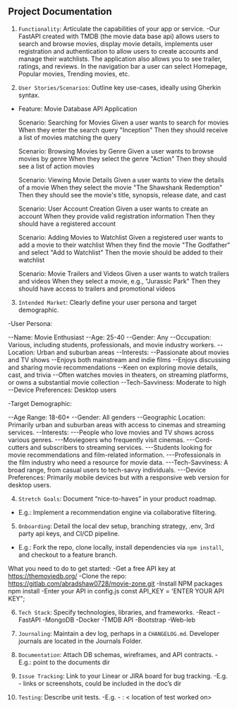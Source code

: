 ## Project Documentation

1. `Functionality`: Articulate the capabilities of your app or service.
-Our FastAPI created with TMDB (the movie data base api) allows users to search and browse movies,
display movie details, implements user registration and authentication to allow users to create
accounts and manage their watchlists.
The application also allows you to see trailer, ratings, and reviews.
In the navigation bar a user can select
Homepage, Popular movies, Trending movies, etc.



2. `User Stories/Scenarios`: Outline key use-cases, ideally using Gherkin syntax.

- Feature: Movie Database API Application

  Scenario: Searching for Movies
    Given a user wants to search for movies
    When they enter the search query "Inception"
    Then they should receive a list of movies matching the query

  Scenario: Browsing Movies by Genre
    Given a user wants to browse movies by genre
    When they select the genre "Action"
    Then they should see a list of action movies

  Scenario: Viewing Movie Details
    Given a user wants to view the details of a movie
    When they select the movie "The Shawshank Redemption"
    Then they should see the movie's title, synopsis, release date, and cast

  Scenario: User Account Creation
    Given a user wants to create an account
    When they provide valid registration information
    Then they should have a registered account

  Scenario: Adding Movies to Watchlist
    Given a registered user wants to add a movie to their watchlist
    When they find the movie "The Godfather" and select "Add to Watchlist"
    Then the movie should be added to their watchlist


  Scenario: Movie Trailers and Videos
    Given a user wants to watch trailers and videos
    When they select a movie, e.g., "Jurassic Park"
    Then they should have access to trailers and promotional videos



3. `Intended Market`: Clearly define your user persona and target demographic.

-User Persona:

--Name: Movie Enthusiast
--Age: 25-40
--Gender: Any
--Occupation: Various, including students, professionals, and movie industry workers.
--Location: Urban and suburban areas
--Interests:
--Passionate about movies and TV shows
--Enjoys both mainstream and indie films
--Enjoys discussing and sharing movie recommendations
--Keen on exploring movie details, cast, and trivia
--Often watches movies in theaters, on streaming platforms, or owns a substantial movie collection
--Tech-Savviness: Moderate to high
--Device Preferences:  Desktop users

-Target Demographic:

--Age Range: 18-60+
--Gender: All genders
--Geographic Location: Primarily urban and suburban areas with access to cinemas and streaming services.
--Interests:
---People who love movies and TV shows across various genres.
---Moviegoers who frequently visit cinemas.
---Cord-cutters and subscribers to streaming services.
---Students looking for movie recommendations and film-related information.
---Professionals in the film industry who need a resource for movie data.
---Tech-Savviness: A broad range, from casual users to tech-savvy individuals.
---Device Preferences: Primarily mobile devices but with a responsive web version for desktop users.



4. `Stretch Goals`: Document “nice-to-haves” in your product roadmap.
- E.g.: Implement a recommendation engine via collaborative filtering.


5. `Onboarding`: Detail the local dev setup, branching strategy, .env, 3rd party api keys, and CI/CD pipeline.
- E.g.: Fork the repo, clone locally, install dependencies via `npm install`, and checkout to a feature branch.

What you need to do to get started:
-Get a free API key at https://themoviedb.org/
-Clone the repo:
    https://gitlab.com/abradshaw0728/movie-zone.git
-Install NPM packages
    npm install
-Enter your API in config.js
    const API_KEY = 'ENTER YOUR API KEY";



6. `Tech Stack`: Specify technologies, libraries, and frameworks.
-React
-FastAPI
-MongoDB
-Docker
-TMDB API
-Bootstrap
-Web-leb


7. `Journaling`: Maintain a dev log, perhaps in a `CHANGELOG.md`.
Developer journals are located in the Journals Folder.

8. `Documentation`: Attach DB schemas, wireframes, and API contracts.
-E.g.: point to the documents dir


9. `Issue Tracking`: Link to your Linear or JIRA board for bug tracking.
-E.g. - links or screenshots, could be included in the doc’s dir


10. `Testing`: Describe unit tests.
-E.g. - <student name> : < location of test worked on>
